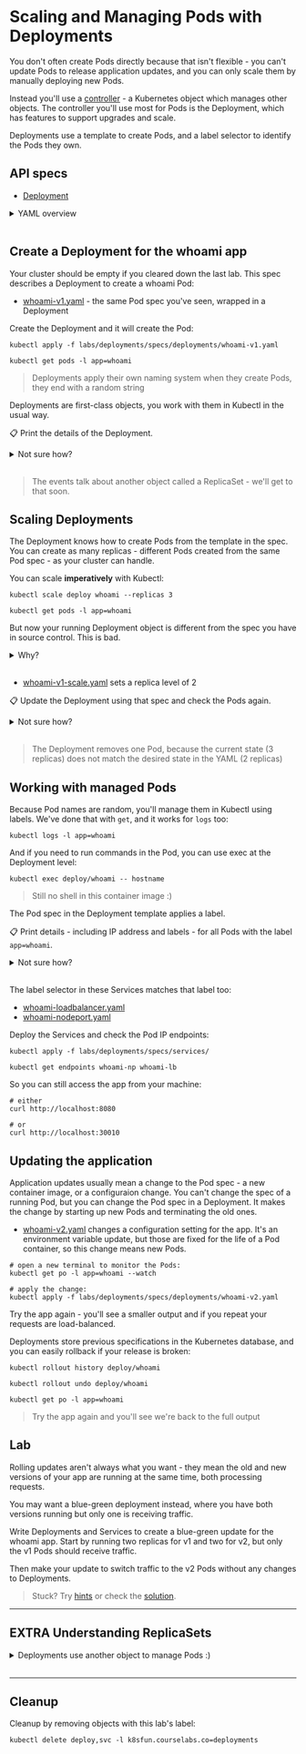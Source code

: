# Scaling and Managing Pods with Deployments

You don't often create Pods directly because that isn't flexible - you can't update Pods to release application updates, and you can only scale them by manually deploying new Pods.

Instead you'll use a [controller](https://kubernetes.io/docs/concepts/architecture/controller/) - a Kubernetes object which manages other objects. The controller you'll use most for Pods is the Deployment, which has features to support upgrades and scale.

Deployments use a template to create Pods, and a label selector to identify the Pods they own.

## API specs

- [Deployment](https://kubernetes.io/docs/reference/generated/kubernetes-api/v1.20/#deployment-v1-apps)

<details>
  <summary>YAML overview</summary>

Deployments definitions have the usual metadata. 

The spec is more interesting - it includes a label selector but also a Pod spec. The Pod spec is the same format you would use to define a Pod in YAML, except you don't include a name.

```
apiVersion: apps/v1
kind: Deployment
metadata:
  name: whoami
spec:
  selector:
    matchLabels:
      app: whoami
  template:
    metadata:
      labels:
        app: whoami
    spec:
      containers:
        - name: app
          image: sixeyed/whoami:21.04.01
```

The labels in the Pod metadata must include the labels in the selector for the Deployment, or you'll get an error when you try to apply the YAML.

* `spec.selector`- list of labels to find Pods
* `spec.template` - the template to use to create Pods
* `spec.template.metadata` - metadata for the Pods - no `name` field
* `spec.template.metadata.labels` - labels to apply to Pods, must include those in the selector
* `spec.template.spec` - full Pod spec

</details><br/>

## Create a Deployment for the whoami app

Your cluster should be empty if you cleared down the last lab. This spec describes a Deployment to create a whoami Pod:

- [whoami-v1.yaml](specs/deployments/whoami-v1.yaml) - the same Pod spec you've seen, wrapped in a Deployment

Create the Deployment and it will create the Pod:

```
kubectl apply -f labs/deployments/specs/deployments/whoami-v1.yaml

kubectl get pods -l app=whoami 
```

> Deployments apply their own naming system when they create Pods, they end with a random string

Deployments are first-class objects, you work with them in Kubectl in the usual way. 

📋 Print the details of the Deployment.

<details>
  <summary>Not sure how?</summary>

```
kubectl get deployments

kubectl get deployments -o wide

kubectl describe deploy whoami
```

</details><br/>

> The events talk about another object called a ReplicaSet - we'll get to that soon.

## Scaling Deployments

The Deployment knows how to create Pods from the template in the spec. You can create as many replicas - different Pods created from the same Pod spec - as your cluster can handle.

You can scale **imperatively** with Kubectl:

```
kubectl scale deploy whoami --replicas 3

kubectl get pods -l app=whoami
```

But now your running Deployment object is different from the spec you have in source control. This is bad. 

<details>
  <summary>Why?</summary>
Source control should be the true description of the application - in a production environment all your deployments will be automated from the YAML in source control and any changes someone makes manually with Kubectl will get overwritten.

So it's better to make the changes **declaratively in YAML**.

</details><br />

- [whoami-v1-scale.yaml](specs/deployments/whoami-v1-scale.yaml) sets a replica level of 2

📋 Update the Deployment using that spec and check the Pods again.

<details>
  <summary>Not sure how?</summary>

```
kubectl apply -f labs/deployments/specs/deployments/whoami-v1-scale.yaml

kubectl get pods -l app=whoami
```

</details><br/>

> The Deployment removes one Pod, because the current state (3 replicas) does not match the desired state in the YAML (2 replicas)

## Working with managed Pods

Because Pod names are random, you'll manage them in Kubectl using labels. We've done that with `get`, and it works for `logs` too:

```
kubectl logs -l app=whoami 
```

And if you need to run commands in the Pod, you can use exec at the Deployment level:

```
kubectl exec deploy/whoami -- hostname
```

> Still no shell in this container image :)

The Pod spec in the Deployment template applies a label.

📋 Print details - including IP address and labels - for all Pods with the label `app=whoami`.

<details>
  <summary>Not sure how?</summary>
 the app=whoami label:

```
kubectl get pods -o wide --show-labels -l app=whoami
```

</details><br/>

The label selector in these Services matches that label too:

- [whoami-loadbalancer.yaml](specs/services/whoami-loadbalancer.yaml)
- [whoami-nodeport.yaml](specs/services/whoami-nodeport.yaml)

Deploy the Services and check the Pod IP endpoints:

```
kubectl apply -f labs/deployments/specs/services/

kubectl get endpoints whoami-np whoami-lb
```

So you can still access the app from your machine:

```
# either
curl http://localhost:8080

# or
curl http://localhost:30010
```

## Updating the application

Application updates usually mean a change to the Pod spec - a new container image, or a configuraion change. You can't change the spec of a running Pod, but you can change the Pod spec in a Deployment. It makes the change by starting up new Pods and terminating the old ones.

- [whoami-v2.yaml](specs/deployments/whoami-v2.yaml) changes a configuration setting for the app. It's an environment variable update, but those are fixed for the life of a Pod container, so this change means new Pods.

```
# open a new terminal to monitor the Pods:
kubectl get po -l app=whoami --watch

# apply the change:
kubectl apply -f labs/deployments/specs/deployments/whoami-v2.yaml
```

Try the app again - you'll see a smaller output and if you repeat your requests are load-balanced.

Deployments store previous specifications in the Kubernetes database, and you can easily rollback if your release is broken:

```
kubectl rollout history deploy/whoami

kubectl rollout undo deploy/whoami

kubectl get po -l app=whoami
```

> Try the app again and you'll see we're back to the full output

## Lab

Rolling updates aren't always what you want - they mean the old and new versions of your app are running at the same time, both processing requests.

You may want a blue-green deployment instead, where you have both versions running but only one is receiving traffic.

Write Deployments and Services to create a blue-green update for the whoami app. Start by running two replicas for v1 and two for v2, but only the v1 Pods should receive traffic. 

Then make your update to switch traffic to the v2 Pods without any changes to Deployments.

> Stuck? Try [hints](hints.md) or check the [solution](solution.md).

___
## **EXTRA** Understanding ReplicaSets

<details>
  <summary>Deployments use another object to manage Pods :) </summary>

Did you notice a pattern in the Pod names in the rollback exercise? When you rolled back your update, you might have seen that the new Pods had the same prefix as the previous set of Pods.

Deployments create the Pod names but they're not totally random - the pattern is `[deployment-name]-[template-hash]-[random-suffix]`. You can update a Deployment spec without changing the Pod spec (e.g. to set replicas) and that doesn't cause Pod replacement.

When you change the Pod spec in the template, that does mean new Pods - and the Deployment delegates responsibility for creating Pods to ReplicaSets:

```
kubectl get replicaset
```

> The name is the Deployment name plus the template hash

Deployments manage updates by creating ReplicaSets and managing the number of desired Pods for the ReplicaSet. Replaced specs are scaled down to 0, but if a new upate matches an old spec, the original ReplicaSet gets re-used.

```
# in a new terminal:
kubectl get rs --watch

kubectl apply -f labs/deployments/specs/deployments/whoami-v2.yaml
```

> You'll see the rolling update in action - the new ReplicaSet is scaled up incrementally, while the old one is scaled down

</details><br/>

___
## Cleanup

Cleanup by removing objects with this lab's label:

```
kubectl delete deploy,svc -l k8sfun.courselabs.co=deployments
```